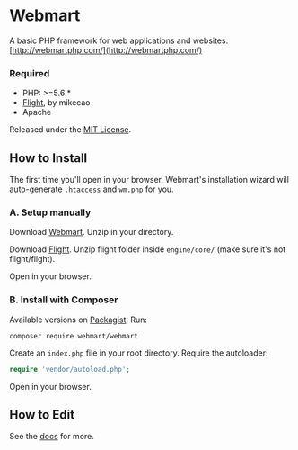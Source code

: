 # Webmart

A basic PHP framework for web applications and websites. [http://webmartphp.com/](http://webmartphp.com/)

### Required

- PHP: >=5.6.*
- [Flight](https://github.com/mikecao/flight/), by mikecao
- Apache

Released under the [MIT License](https://github.com/Webmart/webmart/blob/master/LICENSE.md).

## How to Install

The first time you'll open in your browser, Webmart's installation wizard will auto-generate `.htaccess` and `wm.php` for you.

### A. Setup manually

Download [Webmart](https://github.com/webmart/webmart/archive/master.zip). Unzip in your directory.

Download [Flight](https://github.com/mikecao/flight/archive/master.zip). Unzip flight folder inside `engine/core/` (make sure it's not flight/flight).

Open in your browser.

### B. Install with Composer

Available versions on [Packagist](https://packagist.org/packages/webmart/webmart). Run:

```
composer require webmart/webmart
```

Create an `index.php` file in your root directory. Require the autoloader:

```php
require 'vendor/autoload.php';
```

Open in your browser.

## How to Edit

See the [docs](http://webmartphp.com/docs) for more.

